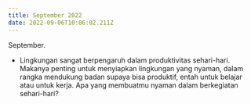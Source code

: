```yaml
---
title: September 2022
date: 2022-09-06T10:06:02.211Z
---
```

September.<!--more-->

* Lingkungan sangat berpengaruh dalam produktivitas sehari-hari. Makanya penting untuk menyiapkan lingkungan yang nyaman, dalam rangka mendukung badan supaya bisa produktif, entah untuk belajar atau untuk kerja. Apa yang membuatmu nyaman dalam berkegiatan sehari-hari?